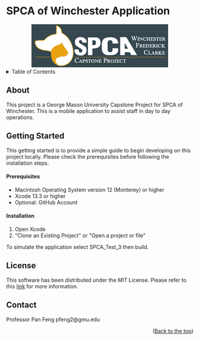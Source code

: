 # SPCA of Winchester Application
<div id="top"></div>
<div align="center">
    <img src="https://github.com/ZaneHaubach97/SPCA_App/blob/b46a4114a30ed90c69afa4dbac00f7538406d960/spcawle3.png"/>
</div>
<!--TABLE OF CONTENTs -->
<details>
  <summary>Table of Contents</summary>
  <li>
    <a href="#about">About</a>
  </li>
  <li>
    <a href="#getting-started">Getting Started</a>
    <ul>
      <li><a href="#prerequisites">Prerequisites</a></li>
      <li><a href="#installation">Installation</a></li>
    </ul>
  </li>
  <li><a href="#license">License</a></li>
  <li><a href="#contact">Contact</a></li>
</details>

<!-- ABOUT -->
<div id="about"></div>
<h2>About</h2>
This project is a George Mason University Capstone Project for SPCA of Winchester. This is a mobile application to assist staff in day to day operations.

<!-- Getting Started -->
<div id="getting-started"></div>
<h2>Getting Started</h2>
This getting started is to provide a simple guide to begin developing on this project locally. Please check the prerequisites before following the installation steps.
<!-- Prerequisites -->
<div id="prerequisites"></div>
<h4>Prerequisites</h4>
<ul>
    <li>Macintosh Operating System version 12 (Monterey) or higher</li>
    <li>Xcode 13.3 or higher</li>
    <li>Optional: GitHub Account</li>
</ul>
<!-- Installation -->
<div id="installation"></div>
<h4>Installation</h4>
<ol>
    <li>Open Xcode</li>
    <li>"Clone an Existing Project" or "Open a project or file"</li>
</ol>
To simulate the application select SPCA_Test_3 then build.
<!-- License -->
<div id="license"></div>
<h2>License</h2>
This software has been distributed under the MIT License. Please refer to this <a href="https://mit-license.org/">link</a> for more information.

<!-- Contact -->
<div id="contact"></div>
<h2>Contact</h2>
Professor Pan Feng pfeng2@gmu.edu
<p align="right">(<a href="#top">Back to the top</a>)</p>
